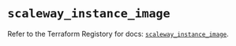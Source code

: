 # `scaleway_instance_image`

Refer to the Terraform Registory for docs: [`scaleway_instance_image`](https://registry.terraform.io/providers/scaleway/scaleway/2.27.0/docs/resources/instance_image).
